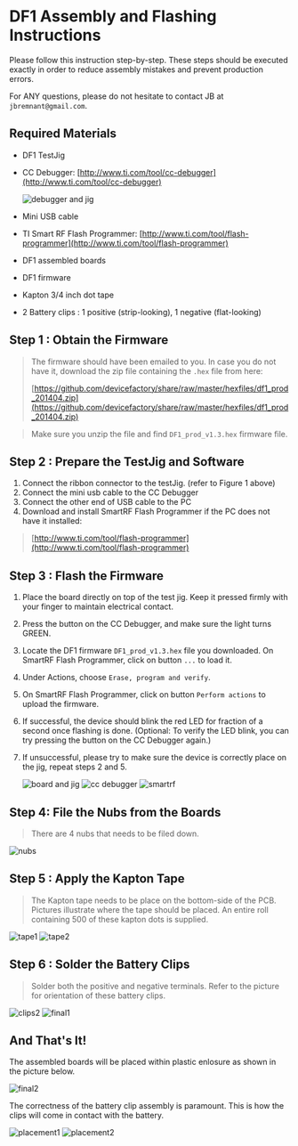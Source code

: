 DF1 Assembly and Flashing Instructions
======================================

Please follow this instruction step-by-step. 
These steps should be executed exactly in order to reduce assembly mistakes
and prevent production errors.

For ANY questions, please do not hesitate to contact JB at `jbremnant@gmail.com`.


Required Materials 
------------------

* DF1 TestJig
* CC Debugger: [http://www.ti.com/tool/cc-debugger](http://www.ti.com/tool/cc-debugger)

  ![debugger and jig](imgs/testjig_ccdebugger1.jpg "TestJig and CC Debugger") 

* Mini USB cable
* TI Smart RF Flash Programmer: [http://www.ti.com/tool/flash-programmer](http://www.ti.com/tool/flash-programmer)
* DF1 assembled boards
* DF1 firmware
* Kapton 3/4 inch dot tape
* 2 Battery clips : 1 positive (strip-looking), 1 negative (flat-looking)

Step 1 : Obtain the Firmware
----------------------------

> The firmware should have been emailed to you. 
> In case you do not have it, download the zip file containing the `.hex` file from here:
>
>  [https://github.com/devicefactory/share/raw/master/hexfiles/df1_prod_201404.zip](https://github.com/devicefactory/share/raw/master/hexfiles/df1_prod_201404.zip)

> Make sure you unzip the file and find `DF1_prod_v1.3.hex` firmware file.


Step 2 : Prepare the TestJig and Software
-----------------------------------------

1. Connect the ribbon connector to the testJig. (refer to Figure 1 above)
2. Connect the mini usb cable to the CC Debugger
3. Connect the other end of USB cable to the PC
4. Download and install SmartRF Flash Programmer if the PC does not have it installed:

>  [http://www.ti.com/tool/flash-programmer](http://www.ti.com/tool/flash-programmer)
  

Step 3 : Flash the Firmware
---------------------------

1. Place the board directly on top of the test jig.
   Keep it pressed firmly with your finger to maintain electrical contact.
     
2. Press the button on the CC Debugger, and make sure the light turns GREEN.

3. Locate the DF1 firmware `DF1_prod_v1.3.hex` file you downloaded.
   On SmartRF Flash Programmer, click on button `...` to load it.

4. Under Actions, choose `Erase, program and verify`.

5. On SmartRF Flash Programmer, click on button `Perform actions` to upload the firmware.

6. If successful, the device should blink the red LED for fraction of a second once flashing is done.
   (Optional: To verify the LED blink, you can try pressing the button on the CC Debugger again.)

7. If unsuccessful, please try to make sure the device is correctly place on the jig, repeat steps 2 and 5.

   ![board and jig](imgs/board_on_testjig.jpg "DF1 board on TestJig") 
   ![cc debugger](imgs/ccdebugger1.jpg "CC Debugger") 
   ![smartrf](imgs/smartrf.jpg "SmartRF") 
  

Step 4: File the Nubs from the Boards
-------------------------------------

> There are 4 nubs that needs to be filed down.

   ![nubs](imgs/nubs.jpg "nubs") 


Step 5 : Apply the Kapton Tape
------------------------------

> The Kapton tape needs to be place on the bottom-side of the PCB.
> Pictures illustrate where the tape should be placed.
> An entire roll containing 500 of these kapton dots is supplied.

   ![tape1](imgs/tape1.jpg "tape1") 
   ![tape2](imgs/tape3.jpg "tape3") 


Step 6 : Solder the Battery Clips
---------------------------------

> Solder both the positive and negative terminals.
> Refer to the picture for orientation of these battery clips.

   ![clips2](imgs/clips2.jpg "clips2") 
   ![final1](imgs/final1.jpg "final1") 


And That's It!
--------------

The assembled boards will be placed within plastic enlosure as shown in the picture below.

   ![final2](imgs/final2.jpg "final2") 

The correctness of the battery clip assembly is paramount. This is how the clips will come in contact with the battery.

   ![placement1](imgs/pos-1.jpg "pos1") 
   ![placement2](imgs/pos-2.jpg "pos2") 


